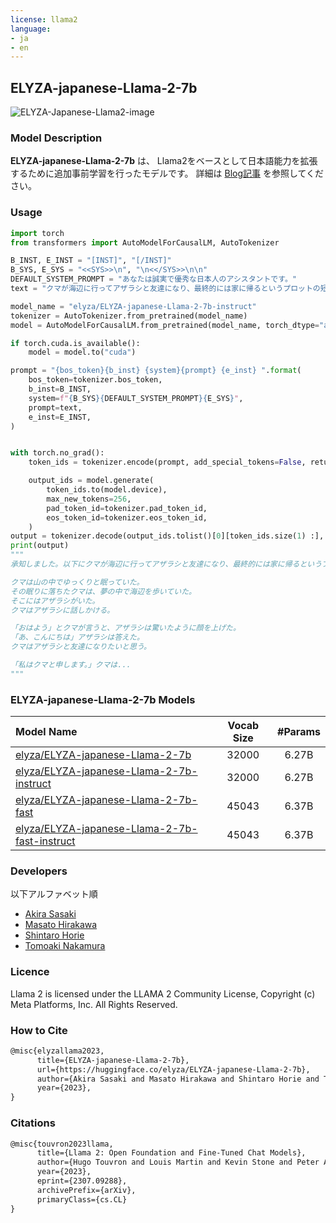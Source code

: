 ```yaml
---
license: llama2
language:
- ja
- en
---
```


## ELYZA-japanese-Llama-2-7b

![ELYZA-Japanese-Llama2-image](./key_visual.png)


### Model Description
**ELYZA-japanese-Llama-2-7b** は、 Llama2をベースとして日本語能力を拡張するために追加事前学習を行ったモデルです。
詳細は [Blog記事](https://note.com/elyza/n/na405acaca130) を参照してください。

### Usage

```python
import torch
from transformers import AutoModelForCausalLM, AutoTokenizer

B_INST, E_INST = "[INST]", "[/INST]"
B_SYS, E_SYS = "<<SYS>>\n", "\n<</SYS>>\n\n"
DEFAULT_SYSTEM_PROMPT = "あなたは誠実で優秀な日本人のアシスタントです。"
text = "クマが海辺に行ってアザラシと友達になり、最終的には家に帰るというプロットの短編小説を書いてください。"

model_name = "elyza/ELYZA-japanese-Llama-2-7b-instruct"
tokenizer = AutoTokenizer.from_pretrained(model_name)
model = AutoModelForCausalLM.from_pretrained(model_name, torch_dtype="auto")

if torch.cuda.is_available():
    model = model.to("cuda")

prompt = "{bos_token}{b_inst} {system}{prompt} {e_inst} ".format(
    bos_token=tokenizer.bos_token,
    b_inst=B_INST,
    system=f"{B_SYS}{DEFAULT_SYSTEM_PROMPT}{E_SYS}",
    prompt=text,
    e_inst=E_INST,
)


with torch.no_grad():
    token_ids = tokenizer.encode(prompt, add_special_tokens=False, return_tensors="pt")

    output_ids = model.generate(
        token_ids.to(model.device),
        max_new_tokens=256,
        pad_token_id=tokenizer.pad_token_id,
        eos_token_id=tokenizer.eos_token_id,
    )
output = tokenizer.decode(output_ids.tolist()[0][token_ids.size(1) :], skip_special_tokens=True)
print(output)
"""
承知しました。以下にクマが海辺に行ってアザラシと友達になり、最終的には家に帰るというプロットの短編小説を記述します。

クマは山の中でゆっくりと眠っていた。
その眠りに落ちたクマは、夢の中で海辺を歩いていた。
そこにはアザラシがいた。
クマはアザラシに話しかける。

「おはよう」とクマが言うと、アザラシは驚いたように顔を上げた。
「あ、こんにちは」アザラシは答えた。
クマはアザラシと友達になりたいと思う。

「私はクマと申します。」クマは...
"""
```

### ELYZA-japanese-Llama-2-7b Models

| Model Name                                   | Vocab Size | #Params |
|:---------------------------------------------|:----------:|:-------:|
|[elyza/ELYZA-japanese-Llama-2-7b](https://huggingface.co/elyza/ELYZA-japanese-Llama-2-7b)| 32000 | 6.27B |
|[elyza/ELYZA-japanese-Llama-2-7b-instruct](https://huggingface.co/elyza/ELYZA-japanese-Llama-2-7b-instruct)| 32000 | 6.27B |
|[elyza/ELYZA-japanese-Llama-2-7b-fast](https://huggingface.co/elyza/ELYZA-japanese-Llama-2-7b-fast)| 45043 | 6.37B |
|[elyza/ELYZA-japanese-Llama-2-7b-fast-instruct](https://huggingface.co/elyza/ELYZA-japanese-Llama-2-7b-fast-instruct)| 45043 | 6.37B |

### Developers
以下アルファベット順

- [Akira Sasaki](https://huggingface.co/akirasasaki)
- [Masato Hirakawa](https://huggingface.co/m-hirakawa)
- [Shintaro Horie](https://huggingface.co/e-mon)
- [Tomoaki Nakamura](https://huggingface.co/tyoyo)

### Licence

Llama 2 is licensed under the LLAMA 2 Community License, Copyright (c) Meta Platforms, Inc. All Rights Reserved.

### How to Cite

```tex
@misc{elyzallama2023, 
      title={ELYZA-japanese-Llama-2-7b}, 
      url={https://huggingface.co/elyza/ELYZA-japanese-Llama-2-7b}, 
      author={Akira Sasaki and Masato Hirakawa and Shintaro Horie and Tomoaki Nakamura},
      year={2023},
}
```
    
### Citations

```tex
@misc{touvron2023llama,
      title={Llama 2: Open Foundation and Fine-Tuned Chat Models}, 
      author={Hugo Touvron and Louis Martin and Kevin Stone and Peter Albert and Amjad Almahairi and Yasmine Babaei and Nikolay Bashlykov and Soumya Batra and Prajjwal Bhargava and Shruti Bhosale and Dan Bikel and Lukas Blecher and Cristian Canton Ferrer and Moya Chen and Guillem Cucurull and David Esiobu and Jude Fernandes and Jeremy Fu and Wenyin Fu and Brian Fuller and Cynthia Gao and Vedanuj Goswami and Naman Goyal and Anthony Hartshorn and Saghar Hosseini and Rui Hou and Hakan Inan and Marcin Kardas and Viktor Kerkez and Madian Khabsa and Isabel Kloumann and Artem Korenev and Punit Singh Koura and Marie-Anne Lachaux and Thibaut Lavril and Jenya Lee and Diana Liskovich and Yinghai Lu and Yuning Mao and Xavier Martinet and Todor Mihaylov and Pushkar Mishra and Igor Molybog and Yixin Nie and Andrew Poulton and Jeremy Reizenstein and Rashi Rungta and Kalyan Saladi and Alan Schelten and Ruan Silva and Eric Michael Smith and Ranjan Subramanian and Xiaoqing Ellen Tan and Binh Tang and Ross Taylor and Adina Williams and Jian Xiang Kuan and Puxin Xu and Zheng Yan and Iliyan Zarov and Yuchen Zhang and Angela Fan and Melanie Kambadur and Sharan Narang and Aurelien Rodriguez and Robert Stojnic and Sergey Edunov and Thomas Scialom},
      year={2023},
      eprint={2307.09288},
      archivePrefix={arXiv},
      primaryClass={cs.CL}
}
```